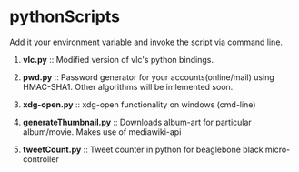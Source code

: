 pythonScripts
=============

Add it your environment variable and invoke the script via command line.

1. <b>vlc.py</b> :: Modified version of vlc's python bindings.

2. <b>pwd.py</b> :: Password generator for your accounts(online/mail) using HMAC-SHA1. Other algorithms will be imlemented soon.

3. <b>xdg-open.py</b> :: xdg-open functionality on windows (cmd-line)

4. <b>generateThumbnail.py</b> :: Downloads album-art for particular album/movie. Makes use of mediawiki-api

5. <b>tweetCount.py</b> :: Tweet counter in python for beaglebone black micro-controller
